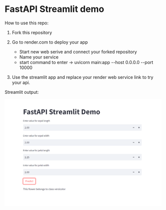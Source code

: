 # FastAPI Streamlit demo

How to use this repo:

1. Fork this repository

2. Go to render.com to deploy your app
   * Start new web serive and connect your forked repository 
   * Name your service
   * start command to enter -> uvicorn main:app --host 0.0.0.0 --port 10000

3. Use the streamlit app and replace your render web service link to try your api.

Streamlit output:

![img](https://github.com/ChiragChauhan4579/FastAPI-streamlit/blob/main/Capture.PNG?raw=True)

